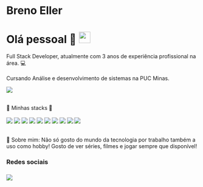 # Breno Eller

# Olá pessoal 👋 <img src="https://raw.githubusercontent.com/kaueMarques/kaueMarques/master/hi.gif" height="30px">

Full Stack Developer, atualmente com 3 anos de experiência profissional na área. 💻 <br/><br/>
Cursando Análise e desenvolvimento de sistemas na PUC Minas.

<img src="https://www.isbrasil.info/blog/_images/blog/destaques/2018/07/02/o-papel-do-programador-na-definicao-da-estrategia-digital_15aa61961ff3a95c582773cbeaeb5be7.webp"><br/><br/>

🚀 Minhas stacks 🚀<br/><br/>
 <img src="https://img.shields.io/badge/JavaScript-F7DF1E?style=for-the-badge&logo=javascript&logoColor=black">
 <img src="https://img.shields.io/badge/HTML5-E34F26?style=for-the-badge&logo=html5&logoColor=white">
 <img src="https://img.shields.io/badge/CSS3-1572B6?style=for-the-badge&logo=css3&logoColor=white">
 <img src="https://img.shields.io/badge/TypeScript-007ACC?style=for-the-badge&logo=typescript&logoColor=white">
 <img src="https://img.shields.io/badge/PHP-777BB4?style=for-the-badge&logo=php&logoColor=white">
 <img src="https://img.shields.io/badge/Angular-DD0031?style=for-the-badge&logo=angular&logoColor=white">
 <img src="https://img.shields.io/badge/Git-E34F26?style=for-the-badge&logo=git&logoColor=white">
 <img src="https://img.shields.io/badge/MySQL-00000F?style=for-the-badge&logo=mysql&logoColor=white">
 <img src="https://img.shields.io/badge/jQuery-0769AD?style=for-the-badge&logo=jquery&logoColor=white">
 <img src="https://img.shields.io/badge/Laravel-FF2D20?style=for-the-badge&logo=laravel&logoColor=white">
 
 <br/> 💬 Sobre mim: Não só gosto do mundo da tecnologia por trabalho também a uso como hobby! Gosto de ver séries, filmes e jogar sempre que disponível!
 <div>
     <h3>Redes sociais<h3/>
     <a href="https://www.linkedin.com/in/brenoeller/"><img src="https://img.shields.io/badge/LinkedIn-0077B5?style=for-the-badge&logo=linkedin&logoColor=white" target="_blank"><a/>
 <div/>


